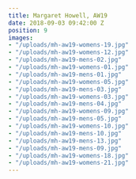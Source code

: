 ```yaml
---
title: Margaret Howell, AW19
date: 2018-09-03 09:42:00 Z
position: 9
images:
- "/uploads/mh-aw19-womens-19.jpg"
- "/uploads/mh-aw19-womens-12.jpg"
- "/uploads/mh-aw19-mens-02.jpg"
- "/uploads/mh-aw19-womens-01.jpg"
- "/uploads/mh-aw19-mens-01.jpg"
- "/uploads/mh-aw19-womens-05.jpg"
- "/uploads/mh-aw19-mens-03.jpg"
- "/uploads/mh-aw19-womens-03.jpg"
- "/uploads/mh-aw19-mens-04.jpg"
- "/uploads/mh-aw19-womens-09.jpg"
- "/uploads/mh-aw19-mens-05.jpg"
- "/uploads/mh-aw19-womens-10.jpg"
- "/uploads/mh-aw19-mens-10.jpg"
- "/uploads/mh-aw19-mens-13.jpg"
- "/uploads/mh-aw19-mens-09.jpg"
- "/uploads/mh-aw19-womens-18.jpg"
- "/uploads/mh-aw19-womens-21.jpg"
---
```


